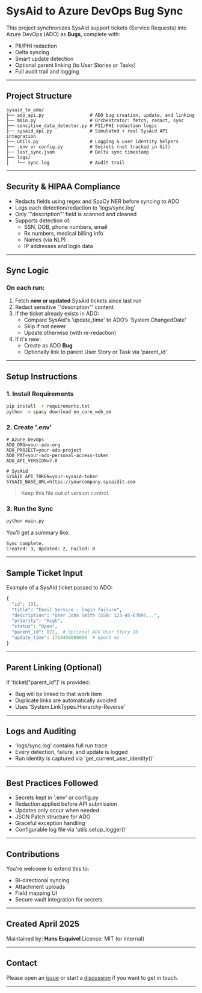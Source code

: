 # SysAid to Azure DevOps Bug Sync

This project synchronizes SysAid support tickets (Service Requests) into Azure DevOps (ADO) as **Bugs**, complete with:

- PII/PHI redaction
- Delta syncing
- Smart update detection
- Optional parent linking (to User Stories or Tasks)
- Full audit trail and logging

---

## Project Structure

```
sysaid_to_ado/
├── ado_api.py                 # ADO bug creation, update, and linking
├── main.py                    # Orchestrator: fetch, redact, sync
├── sensitive_data_detector.py # PII/PHI redaction logic
├── sysaid_api.py              # Simulated + real SysAid API integration
├── utils.py                   # Logging & user identity helpers
├── .env or config.py          # Secrets (not tracked in Git)
├── last_sync.json             # Delta sync timestamp
├── logs/
│   └── sync.log               # Audit trail
```

---

## Security & HIPAA Compliance

- Redacts fields using regex and SpaCy NER before syncing to ADO
- Logs each detection/redaction to 'logs/sync.log'
- Only '"description"' field is scanned and cleaned
- Supports detection of:
  - SSN, DOB, phone numbers, email
  - Rx numbers, medical billing info
  - Names (via NLP)
  - IP addresses and login data

---

## Sync Logic

### On each run:
1. Fetch **new or updated** SysAid tickets since last run
2. Redact sensitive '"description"' content
3. If the ticket already exists in ADO:
   - Compare SysAid's 'update_time' to ADO’s 'System.ChangedDate'
   - Skip if not newer
   - Update otherwise (with re-redaction)
4. If it's new:
   - Create as ADO **Bug**
   - Optionally link to parent User Story or Task via 'parent_id'

---

## Setup Instructions

### 1. Install Requirements

```bash
pip install -r requirements.txt
python -m spacy download en_core_web_sm
```

### 2. Create '.env'

```dotenv
# Azure DevOps
ADO_ORG=your-ado-org
ADO_PROJECT=your-ado-project
ADO_PAT=your-ado-personal-access-token
ADO_API_VERSION=7.0

# SysAid
SYSAID_API_TOKEN=your-sysaid-token
SYSAID_BASE_URL=https://yourcompany.sysaidit.com
```

> Keep this file out of version control.

### 3. Run the Sync

```bash
python main.py
```

You’ll get a summary like:

```
Sync complete.
Created: 3, Updated: 2, Failed: 0
```

---

## Sample Ticket Input

Example of a SysAid ticket passed to ADO:

```python
{
  "id": 101,
  "title": "Email Service - login failure",
  "description": "User John Smith (SSN: 123-45-6789)...",
  "priority": "High",
  "status": "Open",
  "parent_id": 872,  # Optional ADO User Story ID
  "update_time": 1714458000000  # Epoch ms
}
```

---

## Parent Linking (Optional)

If 'ticket["parent_id"]' is provided:
- Bug will be linked to that work item
- Duplicate links are automatically avoided
- Uses 'System.LinkTypes.Hierarchy-Reverse'

---

## Logs and Auditing

- 'logs/sync.log' contains full run trace
- Every detection, failure, and update is logged
- Run identity is captured via 'get_current_user_identity()'

---

## Best Practices Followed

- Secrets kept in '.env' or config.py
- Redaction applied before API submission
- Updates only occur when needed
- JSON Patch structure for ADO
- Graceful exception handling
- Configurable log file via 'utils.setup_logger()'

---

## Contributions

You're welcome to extend this to:

- Bi-directional syncing
- Attachment uploads
- Field mapping UI
- Secure vault integration for secrets

---

## Created April 2025

Maintained by: **Hans Esquivel**
License: MIT (or internal)

---

## Contact

Please open an [issue](https://github.com/club-innovate/sysaidado/issues) or start a [discussion](https://github.com/club-innovate/sysaidado/discussions) if you want to get in touch.

---